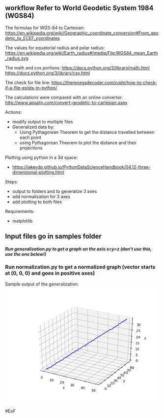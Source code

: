 workflow
Refer to World Geodetic System 1984 (WGS84)
----------------------------------------------
The formulas for WGS-84 to Cartesian: 
https://en.wikipedia.org/wiki/Geographic_coordinate_conversion#From_geodetic_to_ECEF_coordinates

The values for equatorial radius and polar radius: 
https://en.wikipedia.org/wiki/Earth_radius#/media/File:WGS84_mean_Earth_radius.svg

The math and cvs portions:
https://docs.python.org/3/library/math.html 
https://docs.python.org/3/library/csv.html 

The check for file line:
https://therenegadecoder.com/code/how-to-check-if-a-file-exists-in-python/ 

The calculations were compared with an online convertor:
http://www.apsalin.com/convert-geodetic-to-cartesian.aspx 

Actions:
- modify output to multiple files
- Generalized data by:
    - Using Pythagorean Theorem to get the distance travelled between each point
    - using Pythagorean Theorem to plot the distance and their projections

Plotting using python in a 3d space:
- https://jakevdp.github.io/PythonDataScienceHandbook/04.12-three-dimensional-plotting.html

Steps:
- output to folders and to generalize 3 axes
- add normalization for 3 axes
- add plotting to both files

Requirements:
- matplotlib

## Input files go in samples folder
##### Run generalization.py to get a graph on the axis x=y=z (don't use this, use the one below!)
### Run normalization.py to get a normalized graph (vector starts at (0, 0, 0) and goes in positive axes)


Sample output of the generalization: 
![alt text][output]

[output]: https://github.com/mbiuki/Phoenix/blob/master/earthToCartesian/1_cartesian.png "Sample output of generalization"


#EoF
